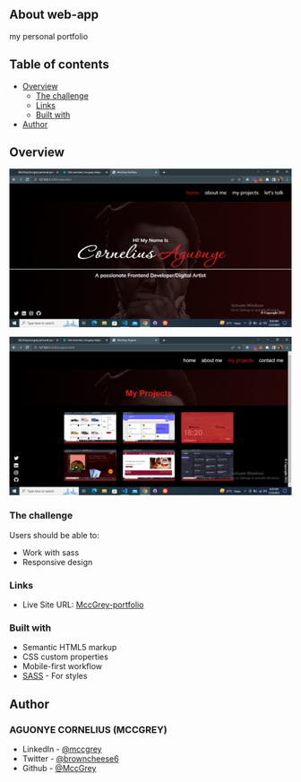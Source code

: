 ## About web-app

my personal portfolio

## Table of contents

- [Overview](#overview)
  - [The challenge](#the-challenge)
  - [Links](#links)
  - [Built with](#built-with)
- [Author](#author)

## Overview

![Algorithm schema](AUTH1.png)

![Algorithm schema](AUTH2.png)

### The challenge

Users should be able to:

- Work with sass
- Responsive design

### Links

- Live Site URL: [MccGrey-portfolio](https://mccgrey-portfolio.netlify.app/)

### Built with

- Semantic HTML5 markup
- CSS custom properties
- Mobile-first workflow
- [SASS](https://sass.com/) - For styles

## Author

### AGUONYE CORNELIUS (MCCGREY)

- LinkedIn - [@mccgrey](https://www.linkedin.com/in/mccgrey)
- Twitter - [@browncheese6](https://www.twitter.com/browncheese6)
- Github - [@MccGrey](https://github.com/MccGrey)
